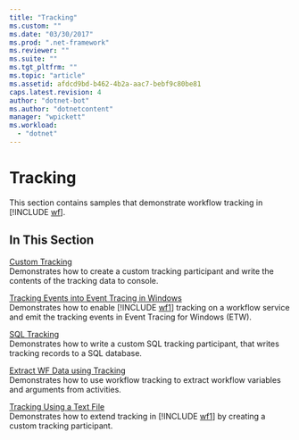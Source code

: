 ```yaml
---
title: "Tracking"
ms.custom: ""
ms.date: "03/30/2017"
ms.prod: ".net-framework"
ms.reviewer: ""
ms.suite: ""
ms.tgt_pltfrm: ""
ms.topic: "article"
ms.assetid: afdcd9bd-b462-4b2a-aac7-bebf9c80be81
caps.latest.revision: 4
author: "dotnet-bot"
ms.author: "dotnetcontent"
manager: "wpickett"
ms.workload: 
  - "dotnet"
---
```

# Tracking
This section contains samples that demonstrate workflow tracking in [!INCLUDE [wf](../../../../includes/wf-md.md)].  
  
## In This Section  
 [Custom Tracking](../../../../docs/framework/windows-workflow-foundation/samples/custom-tracking.md)  
 Demonstrates how to create a custom tracking participant and write the contents of the tracking data to console.  
  
 [Tracking Events into Event Tracing in Windows](../../../../docs/framework/windows-workflow-foundation/samples/tracking-events-into-event-tracing-in-windows.md)  
 Demonstrates how to enable [!INCLUDE [wf1](../../../../includes/wf1-md.md)] tracking on a workflow service and emit the tracking events in Event Tracing for Windows (ETW).  
  
 [SQL Tracking](../../../../docs/framework/windows-workflow-foundation/samples/sql-tracking.md)  
 Demonstrates how to write a custom SQL tracking participant, that writes tracking records to a SQL database.  
  
 [Extract WF Data using Tracking](../../../../docs/framework/windows-workflow-foundation/samples/extract-wf-data-using-tracking.md)  
 Demonstrates how to use workflow tracking to extract workflow variables and arguments from activities.  
  
 [Tracking Using a Text File](../../../../docs/framework/windows-workflow-foundation/samples/tracking-using-a-text-file.md)  
 Demonstrates how to extend tracking in [!INCLUDE [wf1](../../../../includes/wf1-md.md)] by creating a custom tracking participant.
